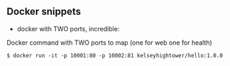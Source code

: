 ## Docker snippets

* docker with TWO ports, incredible:

Docker command with TWO ports to map (one for web one for health)

    $ docker run -it -p 10001:80 -p 10002:81 kelseyhightower/hello:1.0.0 

